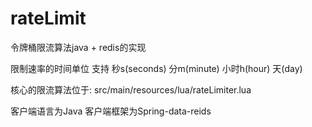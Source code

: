 # rateLimit

令牌桶限流算法java + redis的实现

限制速率的时间单位 支持 秒s(seconds) 分m(minute) 小时h(hour) 天(day)

核心的限流算法位于: src/main/resources/lua/rateLimiter.lua

客户端语言为Java
客户端框架为Spring-data-reids